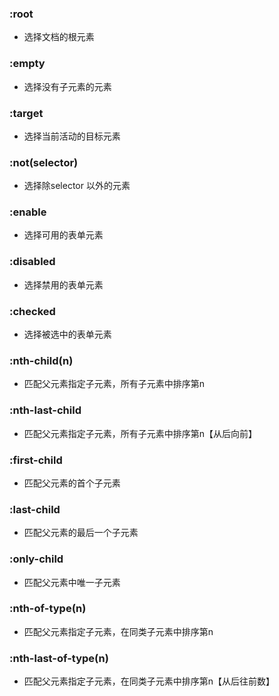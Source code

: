 ### :root 
- 选择文档的根元素

### :empty
- 选择没有子元素的元素

### :target
- 选择当前活动的目标元素

### :not(selector)
- 选择除selector 以外的元素

### :enable
- 选择可用的表单元素

### :disabled
- 选择禁用的表单元素

### :checked
- 选择被选中的表单元素

### :nth-child(n)
- 匹配父元素指定子元素，所有子元素中排序第n

### :nth-last-child
- 匹配父元素指定子元素，所有子元素中排序第n【从后向前】

### :first-child
- 匹配父元素的首个子元素

### :last-child
- 匹配父元素的最后一个子元素

### :only-child
- 匹配父元素中唯一子元素

### :nth-of-type(n)
- 匹配父元素指定子元素，在同类子元素中排序第n

### :nth-last-of-type(n)
- 匹配父元素指定子元素，在同类子元素中排序第n【从后往前数】